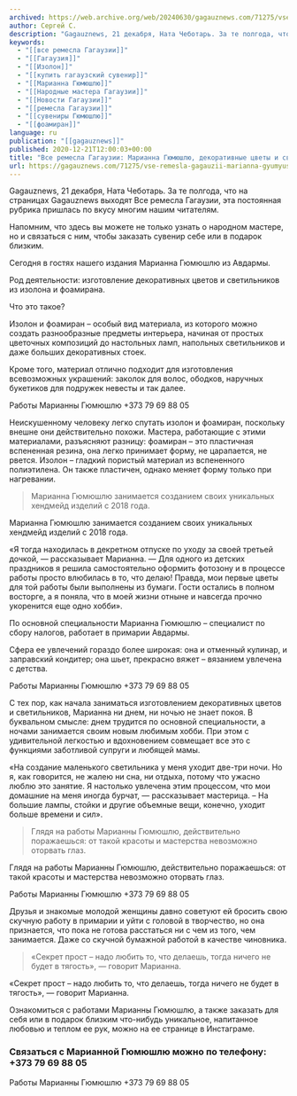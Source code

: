 ```yaml
---
archived: https://web.archive.org/web/20240630/gagauznews.com/71275/vse-remesla-gagauzii-marianna-gyumyushlyu-dekorativnye-tsvety-i-svetilniki.html
author: Сергей С.
description: "Gagauznews, 21 декабря, Ната Чеботарь. За те полгода, что на страницах Gagauznews выходят Все ремесла Гагаузии, эта постоянная рубрика пришлась по вкусу многим нашим читателям. Напомним, что здесь вы можете не только узнать о народном мастере, но и связаться с ним, чтобы заказать сувенир себе или в подарок близким. Сегодня в гостях нашего издания Марианна Гюмюшлю из Авдармы. Род деятельности: изготовление декоративных цветов и светильников из изолона и фоамирана. Что это такое? Изолон и фоамиран – особый вид материала, из которого можно создать разнообразные предметы интерьера, начиная от простых цветочных композиций до настольных ламп, напольных светильников и даже больших декоративных […]"
keywords:
  - "[[все ремесла Гагаузии]]"
  - "[[Гагаузия]]"
  - "[[Изолон]]"
  - "[[купить гагаузский сувенир]]"
  - "[[Марианна Гюмюшлю]]"
  - "[[Народные мастера Гагаузии]]"
  - "[[Новости Гагаузии]]"
  - "[[ремесла Гагаузии]]"
  - "[[сувениры Гюмюшлю]]"
  - "[[фоамиран]]"
language: ru
publication: "[[gagauznews]]"
published: 2020-12-21T12:00:03+00:00
title: "Все ремесла Гагаузии: Марианна Гюмюшлю, декоративные цветы и светильники"
url: https://gagauznews.com/71275/vse-remesla-gagauzii-marianna-gyumyushlyu-dekorativnye-tsvety-i-svetilniki.html
---
```


Gagauznews, 21 декабря, Ната Чеботарь. За те полгода, что на страницах Gagauznews выходят Все ремесла Гагаузии, эта постоянная рубрика пришлась по вкусу многим нашим читателям.

Напомним, что здесь вы можете не только узнать о народном мастере, но и связаться с ним, чтобы заказать сувенир себе или в подарок близким.

Сегодня в гостях нашего издания Марианна Гюмюшлю из Авдармы.

Род деятельности: изготовление декоративных цветов и светильников из изолона и фоамирана.

Что это такое?

Изолон и фоамиран – особый вид материала, из которого можно создать разнообразные предметы интерьера, начиная от простых цветочных композиций до настольных ламп, напольных светильников и даже больших декоративных стоек.

Кроме того, материал отлично подходит для изготовления всевозможных украшений: заколок для волос, ободков, наручных букетиков для подружек невесты и так далее.

Работы Марианны Гюмюшлю +373 79 69 88 05

Неискушенному человеку легко спутать изолон и фоамиран, поскольку внешне они действительно похожи. Мастера, работающие с этими материалами, разъясняют разницу: фоамиран – это пластичная вспененная резина, она легко принимает форму, не царапается, не рвется. Изолон – гладкий пористый материал из вспененного полиэтилена. Он также пластичен, однако меняет форму только при нагревании.

> Марианна Гюмюшлю занимается созданием своих уникальных хендмейд изделий с 2018 года.

Марианна Гюмюшлю занимается созданием своих уникальных хендмейд изделий с 2018 года.

«Я тогда находилась в декретном отпуске по уходу за своей третьей дочкой, — рассказывает Марианна. — Для одного из детских праздников я решила самостоятельно оформить фотозону и в процессе работы просто влюбилась в то, что делаю! Правда, мои первые цветы для той работы были выполнены из бумаги. Гости остались в полном восторге, а я поняла, что в моей жизни отныне и навсегда прочно укоренится еще одно хобби».

По основной специальности Марианна Гюмюшлю – специалист по сбору налогов, работает в примарии Авдармы.

Сфера ее увлечений гораздо более широкая: она и отменный кулинар, и заправский кондитер; она шьет, прекрасно вяжет – вязанием увлечена с детства.

Работы Марианны Гюмюшлю +373 79 69 88 05

С тех пор, как начала заниматься изготовлением декоративных цветов и светильников, Марианна ни днем, ни ночью не знает покоя. В буквальном смысле: днем трудится по основной специальности, а ночами занимается своим новым любимым хобби. При этом с удивительной легкостью и вдохновением совмещает все это с функциями заботливой супруги и любящей мамы.

«На создание маленького светильника у меня уходит две-три ночи. Но я, как говорится, не жалею ни сна, ни отдыха, потому что ужасно люблю это занятие. Я настолько увлечена этим процессом, что мои домашние на меня иногда бурчат, — рассказывает мастерица. – На большие лампы, стойки и другие объемные вещи, конечно, уходит больше времени и сил».

> Глядя на работы Марианны Гюмюшлю, действительно поражаешься: от такой красоты и мастерства невозможно оторвать глаз.

Глядя на работы Марианны Гюмюшлю, действительно поражаешься: от такой красоты и мастерства невозможно оторвать глаз.

Работы Марианны Гюмюшлю +373 79 69 88 05

Друзья и знакомые молодой женщины давно советуют ей бросить свою скучную работу в примарии и уйти с головой в творчество, но она признается, что пока не готова расстаться ни с чем из того, чем занимается. Даже со скучной бумажной работой в качестве чиновника.

> «Секрет прост – надо любить то, что делаешь, тогда ничего не будет в тягость», — говорит Марианна.

«Секрет прост – надо любить то, что делаешь, тогда ничего не будет в тягость», — говорит Марианна.

Ознакомиться с работами Марианны Гюмюшлю, а также заказать для себя или в подарок близким что-нибудь уникальное, напитанное любовью и теплом ее рук, можно на ее странице в Инстаграме.

### Связаться с Марианной Гюмюшлю можно по телефону:  +373 79 69 88 05

Работы Марианны Гюмюшлю +373 79 69 88 05